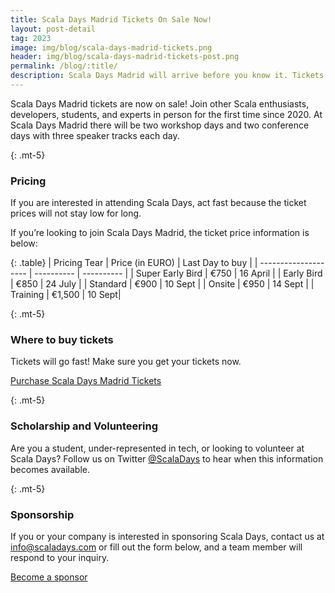 ```yaml
---
title: Scala Days Madrid Tickets On Sale Now!
layout: post-detail
tag: 2023
image: img/blog/scala-days-madrid-tickets.png
header: img/blog/scala-days-madrid-tickets-post.png
permalink: /blog/:title/
description: Scala Days Madrid will arrive before you know it. Tickets are on sale now. Get your workshop and conference tickets while prices are at their lowest.
---
```


Scala Days Madrid tickets are now on sale! Join other Scala enthusiasts, developers, students, and experts in person for the first time since 2020. At Scala Days Madrid there will be two workshop days and two conference days with three speaker tracks each day.

{: .mt-5}
### Pricing

If you are interested in attending Scala Days, act fast because the ticket prices will not stay low for long. 

If you’re looking to join Scala Days Madrid, the ticket price information is below:

{: .table}
| Pricing Tear | Price (in EURO) | Last Day to buy |
| -------------------- | ---------- | ---------- |
| Super Early Bird | €750 | 16 April |
| Early Bird | €850 | 24 July |
| Standard  | €900 | 10 Sept |
| Onsite | €950 | 14 Sept |
| Training | €1,500 | 10 Sept|

{: .mt-5}
### Where to buy tickets

Tickets will go fast! Make sure you get your tickets now.

<a class="btn btn-primary btn-lg fw-bold mt-3" href="https://47deg.swoogo.com/scala-days-madrid/begin">Purchase Scala Days Madrid Tickets</a>

{: .mt-5}
### Scholarship and Volunteering

Are you a student, under-represented in tech, or looking to volunteer at Scala Days? Follow us on Twitter <a href="https://twitter.com/scaladays">@ScalaDays</a> to hear when this information becomes available.

{: .mt-5}
### Sponsorship

If you or your company is interested in sponsoring Scala Days, contact us at info@scaladays.com or fill out the form below, and a team member will respond to your inquiry.

<a class="btn btn-primary btn-lg fw-bold mt-3" href="https://xebiafunctional.typeform.com/to/hrKQDt9s">Become a sponsor</a>

